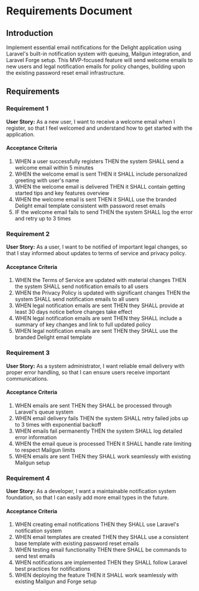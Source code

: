 # Requirements Document

## Introduction

Implement essential email notifications for the Delight application using Laravel's built-in notification system with queuing, Mailgun integration, and Laravel Forge setup. This MVP-focused feature will send welcome emails to new users and legal notification emails for policy changes, building upon the existing password reset email infrastructure.

## Requirements

### Requirement 1

**User Story:** As a new user, I want to receive a welcome email when I register, so that I feel welcomed and understand how to get started with the application.

#### Acceptance Criteria

1. WHEN a user successfully registers THEN the system SHALL send a welcome email within 5 minutes
2. WHEN the welcome email is sent THEN it SHALL include personalized greeting with user's name
3. WHEN the welcome email is delivered THEN it SHALL contain getting started tips and key features overview
4. WHEN the welcome email is sent THEN it SHALL use the branded Delight email template consistent with password reset emails
5. IF the welcome email fails to send THEN the system SHALL log the error and retry up to 3 times

### Requirement 2

**User Story:** As a user, I want to be notified of important legal changes, so that I stay informed about updates to terms of service and privacy policy.

#### Acceptance Criteria

1. WHEN the Terms of Service are updated with material changes THEN the system SHALL send notification emails to all users
2. WHEN the Privacy Policy is updated with significant changes THEN the system SHALL send notification emails to all users
3. WHEN legal notification emails are sent THEN they SHALL provide at least 30 days notice before changes take effect
4. WHEN legal notification emails are sent THEN they SHALL include a summary of key changes and link to full updated policy
5. WHEN legal notification emails are sent THEN they SHALL use the branded Delight email template

### Requirement 3

**User Story:** As a system administrator, I want reliable email delivery with proper error handling, so that I can ensure users receive important communications.

#### Acceptance Criteria

1. WHEN emails are sent THEN they SHALL be processed through Laravel's queue system
2. WHEN email delivery fails THEN the system SHALL retry failed jobs up to 3 times with exponential backoff
3. WHEN emails fail permanently THEN the system SHALL log detailed error information
4. WHEN the email queue is processed THEN it SHALL handle rate limiting to respect Mailgun limits
5. WHEN emails are sent THEN they SHALL work seamlessly with existing Mailgun setup

### Requirement 4

**User Story:** As a developer, I want a maintainable notification system foundation, so that I can easily add more email types in the future.

#### Acceptance Criteria

1. WHEN creating email notifications THEN they SHALL use Laravel's notification system
2. WHEN email templates are created THEN they SHALL use a consistent base template with existing password reset emails
3. WHEN testing email functionality THEN there SHALL be commands to send test emails
4. WHEN notifications are implemented THEN they SHALL follow Laravel best practices for notifications
5. WHEN deploying the feature THEN it SHALL work seamlessly with existing Mailgun and Forge setup